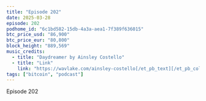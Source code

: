 ```yaml
---
title: "Episode 202"
date: 2025-03-28
episode: 202
podhome_id: "6c1bd582-15db-4a3a-aea1-7f389f636015"
btc_price_usd: "86,900"
btc_price_eur: "80,800"
block_height: "889,569"
music_credits:
  - title: "Daydreamer by Ainsley Costello"
  - title: "Link"
    link: "https://wavlake.com/ainsley-costello[/et_pb_text][/et_pb_column][/et_pb_row][/et_pb_section][et_pb_section"
tags: ["bitcoin", "podcast"]
---
```


Episode 202